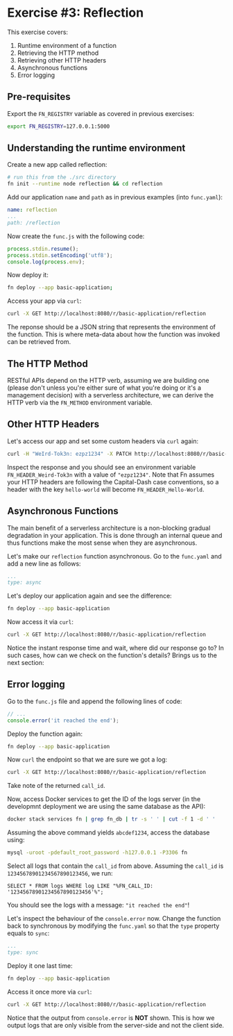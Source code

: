 # Exercise #3: Reflection
This exercise covers:

1. Runtime environment of a function
2. Retrieving the HTTP method
3. Retrieving other HTTP headers
4. Asynchronous functions
4. Error logging

## Pre-requisites
Export the `FN_REGISTRY` variable as covered in previous exercises:

```bash
export FN_REGISTRY=127.0.0.1:5000
```

## Understanding the runtime environment
Create a new app called reflection:

```bash
# run this from the ./src directory
fn init --runtime node reflection && cd reflection
```

Add our application `name` and `path` as in previous examples (into `func.yaml`):

```yaml
name: reflection
...
path: /reflection
```

Now create the `func.js` with the following code:

```javascript
process.stdin.resume();
process.stdin.setEncoding('utf8');
console.log(process.env);
```

Now deploy it:

```bash
fn deploy --app basic-application;
```

Access your app via `curl`:

```bash
curl -X GET http://localhost:8080/r/basic-application/reflection
```

The reponse should be a JSON string that represents the environment of the function. This is where meta-data about how the function was invoked can be retrieved from.

## The HTTP Method
RESTful APIs depend on the HTTP verb, assuming we are building one (please don't unless you're either sure of what you're doing or it's a management decision) with a serverless architecture, we can derive the HTTP verb via the `FN_METHOD` environment variable.

## Other HTTP Headers
Let's access our app and set some custom headers via `curl` again:

```bash
curl -H "WeIrd-Tok3n: ezpz1234" -X PATCH http://localhost:8080/r/basic-application/reflection
```

Inspect the response and you should see an environment variable `FN_HEADER_Weird-Tok3n` with a value of `"ezpz1234"`. Note that Fn assumes your HTTP headers are following the Capital-Dash case conventions, so a header with the key `hello-world` will become `FN_HEADER_Hello-World`.

## Asynchronous Functions
The main benefit of a serverless architecture is a non-blocking gradual degradation in your application. This is done through an internal queue and thus functions make the most sense when they are asynchronous.

Let's make our `reflection` function asynchronous. Go to the `func.yaml` and add a new line as follows:

```yaml
...
type: async
```

Let's deploy our application again and see the difference:

```bash
fn deploy --app basic-application
```

Now access it via `curl`:

```bash
curl -X GET http://localhost:8080/r/basic-application/reflection
```

Notice the instant response time and wait, where did our response go to? In such cases, how can we check on the function's details? Brings us to the next section:

## Error logging
Go to the `func.js` file and append the following lines of code:

```javascript
// ...
console.error('it reached the end');
```

Deploy the function again:

```bash
fn deploy --app basic-application
```

Now `curl` the endpoint so that we are sure we got a log:

```bash
curl -X GET http://localhost:8080/r/basic-application/reflection
```

Take note of the returned `call_id`.

Now, access Docker services to get the ID of the logs server (in the developmnt deployment we are using the same database as the API):

```bash
docker stack services fn | grep fn_db | tr -s ' ' | cut -f 1 -d ' '
```

Assuming the above command yields `abcdef1234`, access the database using:

```bash
mysql -uroot -pdefault_root_password -h127.0.0.1 -P3306 fn
```

Select all logs that contain the `call_id` from above. Assuming the `call_id` is `12345678901234567890123456`, we run:

```mysql
SELECT * FROM logs WHERE log LIKE "%FN_CALL_ID: '12345678901234567890123456'%";
```

You should see the logs with a message: `"it reached the end"`!

Let's inspect the behaviour of the `console.error` now. Change the function back to synchronous by modifying the `func.yaml` so that the `type` property equals to `sync`:

```yaml
...
type: sync
```

Deploy it one last time:

```bash
fn deploy --app basic-application
```

Access it once more via `curl`:

```bash
curl -X GET http://localhost:8080/r/basic-application/reflection
```

Notice that the output from `console.error` is **NOT** shown. This is how we output logs that are only visible from the server-side and not the client side.